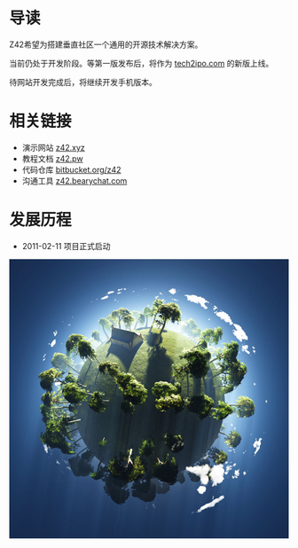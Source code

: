 # 导读

Z42希望为搭建垂直社区一个通用的开源技术解决方案。

当前仍处于开发阶段。等第一版发布后，将作为 [tech2ipo.com](http://tech2ipo.com) 的新版上线。

待网站开发完成后，将继续开发手机版本。

# 相关链接

* 演示网站 [z42.xyz](http://z42.xyz)  
* 教程文档 [z42.pw](http://z42.pw) 
* 代码仓库 [bitbucket.org/z42](https://bitbucket.org/z42)
* 沟通工具 [z42.bearychat.com](http://z42.bearychat.com/)


# 发展历程

* 2011-02-11 项目正式启动

![图：地球村](_img/1HG21949-0.jpg)
